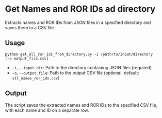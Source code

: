 # Get Names and ROR IDs ad directory

Extracts names and ROR IDs from JSON files in a specified directory and saves them to a CSV file.

## Usage

```
python get_all_ror_ids_from_directory.py -i /path/to/input/directory [-o output_file.csv]
```

- `-i`, `--input_dir`: Path to the directory containing JSON files (required)
- `-o`, `--output_file`: Path to the output CSV file (optional, default: `all_names_ror_ids.csv`)

## Output

The script saves the extracted names and ROR IDs to the specified CSV file, with each name and ID on a separate row.